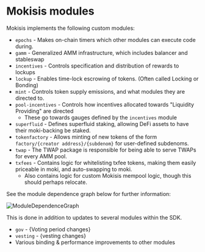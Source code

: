 # Mokisis modules

Mokisis implements the following custom modules:

* `epochs` - Makes on-chain timers which other modules can execute code during.
* `gamm` - Generalized AMM infrastructure, which includes balancer and stableswap
* `incentives` - Controls specification and distribution of rewards to lockups
* `lockup` - Enables time-lock escrowing of tokens. (Often called Locking or Bonding)
* `mint` - Controls token supply emissions, and what modules they are directed to.
* `pool-incentives` - Controls how incentives allocated towards "Liquidity Providing" are directed
  * These go towards gauges defined by the `incentives` module
* `superfluid` - Defines superfluid staking, allowing DeFi assets to have their moki-backing be staked.
* `tokenfactory` - Allows minting of new tokens of the form `factory/{creator address}/{subdenom}` for user-defined subdenoms. 
* `twap` - The TWAP package is responsible for being able to serve TWAPs for every AMM pool.
* `txfees` - Contains logic for whitelisting txfee tokens, making them easily priceable in moki, and auto-swapping to moki.
  * Also contains logic for custom Mokisis mempool logic, though this should perhaps relocate.

See the module dependence graph below for further information:

![ModuleDependenceGraph](https://user-images.githubusercontent.com/76530366/175043735-c66c2646-6afc-4a53-9f4b-d26ec45c73d9.png)

This is done in addition to updates to several modules within the SDK.

* `gov` - {Voting period changes}
* `vesting` - {vesting changes}
* Various binding & performance improvements to other modules
